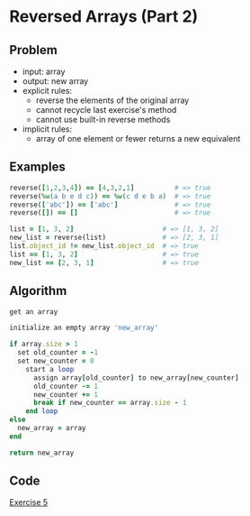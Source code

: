 # Reversed Arrays (Part 2)

## Problem

- input: array
- output: new array
- explicit rules:
  - reverse the elements of the original array
  - cannot recycle last exercise's method
  - cannot use built-in reverse methods
- implicit rules:
  - array of one element or fewer returns a new equivalent

## Examples

```ruby
reverse([1,2,3,4]) == [4,3,2,1]          # => true
reverse(%w(a b e d c)) == %w(c d e b a)  # => true
reverse(['abc']) == ['abc']              # => true
reverse([]) == []                        # => true

list = [1, 3, 2]                      # => [1, 3, 2]
new_list = reverse(list)              # => [2, 3, 1]
list.object_id != new_list.object_id  # => true
list == [1, 3, 2]                     # => true
new_list == [2, 3, 1]                 # => true
```

## Algorithm

```ruby
get an array

initialize an empty array 'new_array'

if array.size > 1
  set old_counter = -1
  set new_counter = 0
    start a loop
      assign array[old_counter] to new_array[new_counter]
      old_counter -= 1
      new_counter += 1
      break if new_counter == array.size - 1
    end loop
else
  new_array = array
end

return new_array

```

## Code

[Exercise 5](/exercise_5.rb)